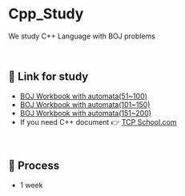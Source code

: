# Cpp_Study
We study C++ Language with BOJ problems 

<br>

## 📝 Link for study 
- [BOJ Workbook with automata(51~100)](https://www.acmicpc.net/workbook/view/567) 
- [BOJ Workbook with automata(101~150)](https://www.acmicpc.net/workbook/view/568) 
- [BOJ Workbook with automata(151~200)](https://www.acmicpc.net/workbook/view/569) 
- If you need C++ document :point_right: [TCP School.com](http://tcpschool.com/cpp/intro)

<br>

## 🥕 Process
- 1 week
